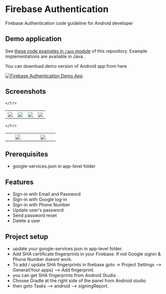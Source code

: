 # Firebase Authentication
Firebase Authentication code guideline for Android developer 

## Demo application
See [these code examples in `/app` module](/app) of this repository. Example implementations are available in Java .

You can download demo version of Android app from here

[![Firebase Authentication Demo App](https://img.shields.io/badge/EasyUpiPaymentEXAMPLE-APK-red.svg?style=for-the-badge&logo=android)](https://github.com/PatilShreyas/EasyUpiPayment-Android/raw/master/app/app-debug.apk)

## Screenshots
<table width="100%">
	<tr>
	  <th width="25%"><img src="https://github.com/shankar7545/FirebaseAuthentication/blob/master/Screenshots/home_page.jpg?raw=true"></th>
	  <th width="25%"><img src="https://github.com/shankar7545/FirebaseAuthentication/blob/master/Screenshots/choose_an_account.jpg?raw=true"></th>
	  <th width="25%"><img src="https://github.com/shankar7545/FirebaseAuthentication/blob/master/Screenshots/user_profile.jpg?raw=true"></th>
	  <th width="25%"><img src="https://github.com/shankar7545/FirebaseAuthentication/blob/master/Screenshots/phone_number.jpg?raw=true"></th>

	</tr>
</table>

<table width="100%">
	<tr>
	  <th width="20%"><img src="https://github.com/shankar7545/FirebaseAuthentication/blob/master/Screenshots/register.jpg?raw=true"></th>
	  <th width="20%"><img src="https://github.com/shankar7545/FirebaseAuthentication/blob/master/Screenshots/login.jpg?raw=true"></th>
	  
	</tr>
</table>

## Prerequisites
* google-services.json in app-level folder

## Features
* Sign-in with Email and Password
* Sign-in with Google log-in
* Sign-in with Phone Number
* Update user's password
* Send password reset
* Delete a user


## Project setup

* update your google-services.json in app-level folder.
* Add SHA certificate fingerprints in your Firebase. If not Google signin & Phone Number doesnt work.
* To add / update SHA fingerprints in firebase goto -> Project Settings --> General(Your apps) --> Add fingerprint.
* you can get SHA fingerprints from Android Studio . 
* Choose Gradle at the right side of the panel from Android studio
* then goto Tasks --> android --> signingReport.
